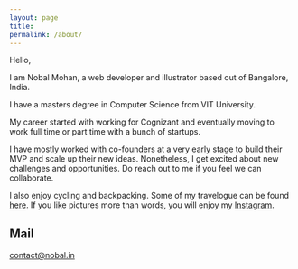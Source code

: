 ```yaml
---
layout: page
title:
permalink: /about/
---
```


Hello,

I am Nobal Mohan, a web developer and illustrator based out of Bangalore, India.

I have a masters degree in Computer Science from VIT University.

My career started with working for Cognizant and eventually moving to work full time or part time with a bunch of startups.

I have mostly worked with co-founders at a very early stage to build their MVP and scale up their new ideas. Nonetheless, I get excited about new challenges and opportunities. Do reach out to me if you feel we can collaborate.

I also enjoy cycling and backpacking. Some of my travelogue can be found [here](http://nobal.in/tags/#Travel). If you like pictures more than words, you will enjoy my [Instagram](https://www.instagram.com/nobalmohan/).

## Mail

contact@nobal.in
